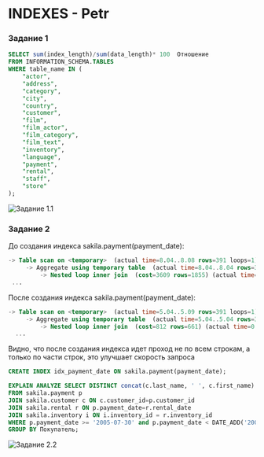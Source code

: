 # INDEXES - Petr

### Задание 1

```sql
SELECT sum(index_length)/sum(data_length)* 100  Отношение
FROM INFORMATION_SCHEMA.TABLES
WHERE table_name IN (
	"actor",
    "address",
    "category",
    "city",
    "country",
    "customer",
    "film",
    "film_actor",
    "film_category",
    "film_text",
    "inventory",
    "language",
    "payment",
    "rental",
    "staff",
    "store"
);
```

![Задание 1.1](https://github.com/tprvx/Netology/blob/INDEXES/img/1.png?raw=true)


### Задание 2

До создания индекса sakila.payment(payment_date):

```sql
-> Table scan on <temporary>  (actual time=8.04..8.08 rows=391 loops=1)
     -> Aggregate using temporary table  (actual time=8.04..8.04 rows=391 loops=1)
         -> Nested loop inner join  (cost=3609 rows=1855) (actual time=0.0623..7.5 rows=642 loops=1)
 ...
```

После создания индекса sakila.payment(payment_date):

```sql
-> Table scan on <temporary>  (actual time=5.04..5.09 rows=391 loops=1)
     -> Aggregate using temporary table  (actual time=5.04..5.04 rows=391 loops=1)
         -> Nested loop inner join  (cost=812 rows=661) (actual time=0.0466..4.42 rows=642 loops=1)
  ...
```

Видно, что после создания индекса идет проход не по всем строкам, а только по части строк, это улучшает скорость запроса

```sql
CREATE INDEX idx_payment_date ON sakila.payment(payment_date);

EXPLAIN ANALYZE SELECT DISTINCT concat(c.last_name, ' ', c.first_name) Покупатель, sum(p.amount) Сумма
FROM sakila.payment p
JOIN sakila.customer c ON c.customer_id=p.customer_id
JOIN sakila.rental r ON p.payment_date=r.rental_date
JOIN sakila.inventory i ON i.inventory_id = r.inventory_id
WHERE p.payment_date >= '2005-07-30' and p.payment_date < DATE_ADD('2005-07-30', INTERVAL 1 DAY)
GROUP BY Покупатель;
```

![Задание 2.2](https://github.com/tprvx/Netology/blob/INDEXES/img/2.2.png?raw=true)
